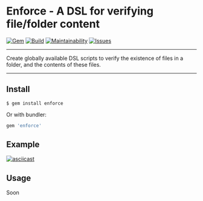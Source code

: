 Enforce - A DSL for verifying file/folder content
==================================================

[![Gem](https://img.shields.io/gem/v/enforce.svg?style=flat-square)](https://rubygems.org/gems/enforce)
[![Build](https://img.shields.io/travis/DannyBen/enforce/master.svg?style=flat-square)](https://travis-ci.org/DannyBen/enforce)
[![Maintainability](https://img.shields.io/codeclimate/maintainability/DannyBen/enforce.svg?style=flat-square)](https://codeclimate.com/github/DannyBen/enforce)
[![Issues](https://img.shields.io/codeclimate/issues/github/DannyBen/enforce.svg?style=flat-square)](https://codeclimate.com/github/DannyBen/enforce)

---

Create globally available DSL scripts to verify the existence of files in
a folder, and the contents of these files.

---

Install
--------------------------------------------------

```
$ gem install enforce
```

Or with bundler:

```ruby
gem 'enforce'
```

Example
--------------------------------------------------

[![asciicast](https://asciinema.org/a/YqUrRMXdUXVGh7KqJpvy5DVBm.png)](https://asciinema.org/a/YqUrRMXdUXVGh7KqJpvy5DVBm)


Usage
--------------------------------------------------

Soon


